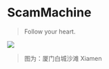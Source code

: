# ScamMachine

> Follow your heart.

![](https://pandao.github.io/editor.md/examples/images/8.jpg)

> 图为：厦门白城沙滩 Xiamen